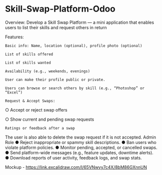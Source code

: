 # Skill-Swap-Platform-Odoo
Overview: 
Develop a Skill Swap Platform — a mini application that enables users to list their skills and request others in return 

Features: 
 
 	Basic info: Name, location (optional), profile photo (optional) 
 
 	List of skills offered 
 
 	List of skills wanted 
 
 	Availability (e.g., weekends, evenings) 
 
 	User can make their profile public or private. 
 
 	Users can browse or search others by skill (e.g., “Photoshop” or “Excel”) 
 
 	Request & Accept Swaps: 
 
○ Accept or reject swap offers 
 
○ Show current and pending swap requests 
 
 	Ratings or feedback after a swap 
 
  The user is also able to delete the swap request if it is not accepted. 
Admin Role 
●	Reject inappropriate or spammy skill descriptions. 
●	Ban users who violate platform policies. 
●	Monitor pending, accepted, or cancelled swaps. 
●	Send platform-wide messages (e.g., feature updates, downtime alerts). ● Download reports of user activity, feedback logs, and swap stats. 
 
Mockup - https://link.excalidraw.com/l/65VNwvy7c4X/8bM86GXnnUN 

